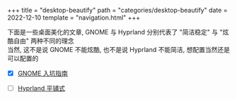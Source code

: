 +++
title = "desktop-beautify"
path = "categories/desktop-beautify"
date = 2022-12-10
template = "navigation.html"
+++

下面是一些桌面美化的文章, GNOME 与 Hyprland 分别代表了 "简洁稳定" 与 "炫酷自由" 两种不同的理念  
当然, 这不是说 GNOME 不能炫酷, 也不是说 Hyprland 不能简洁, 想配置当然还是可以配置的

- [x] [GNOME 入坑指南](/posts/desktop-beautify/gnome)  
- [ ] [Hyprland 平铺式](/posts/desktop-beautify/hyprland)

